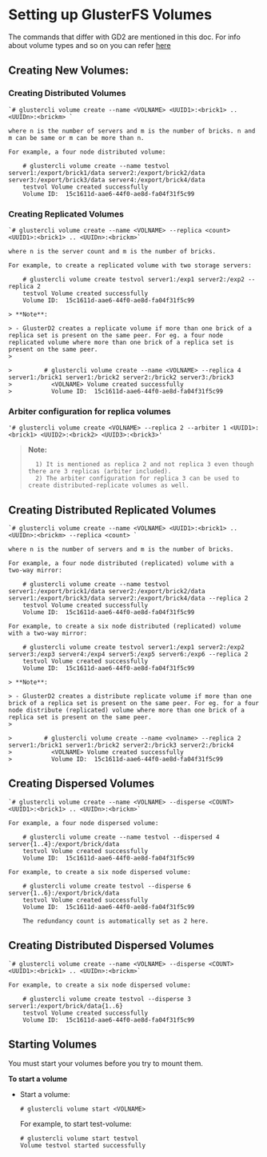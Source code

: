 # Setting up GlusterFS Volumes

The commands that differ with GD2 are mentioned in this doc. For info about volume types and so on you can refer [here](https://docs.gluster.org/en/latest/Administrator%20Guide/Setting%20Up%20Volumes/)

## Creating New Volumes:

### Creating Distributed Volumes

    `# glustercli volume create --name <VOLNAME> <UUID1>:<brick1> .. <UUIDn>:<brickm> `

    where n is the number of servers and m is the number of bricks. n and m can be same or m can be more than n.

    For example, a four node distributed volume:

        # glustercli volume create --name testvol server1:/export/brick1/data server2:/export/brick2/data server3:/export/brick3/data server4:/export/brick4/data
        testvol Volume created successfully
        Volume ID:  15c1611d-aae6-44f0-ae8d-fa04f31f5c99

### Creating Replicated Volumes

    `# glustercli volume create --name <VOLNAME> --replica <count> <UUID1>:<brick1> .. <UUIDn>:<brickm>`

    where n is the server count and m is the number of bricks.

    For example, to create a replicated volume with two storage servers:

        # glustercli volume create testvol server1:/exp1 server2:/exp2 --replica 2
        testvol Volume created successfully
        Volume ID:  15c1611d-aae6-44f0-ae8d-fa04f31f5c99

    > **Note**:

    > - GlusterD2 creates a replicate volume if more than one brick of a replica set is present on the same peer. For eg. a four node replicated volume where more than one brick of a replica set is present on the same peer.
    >

    >         # glustercli volume create --name <VOLNAME> --replica 4 server1:/brick1 server1:/brick2 server2:/brick2 server3:/brick3
    >           <VOLNAME> Volume created successfully
    >           Volume ID:  15c1611d-aae6-44f0-ae8d-fa04f31f5c99

### Arbiter configuration for replica volumes

    '# glustercli volume create <VOLNAME> --replica 2 --arbiter 1 <UUID1>:<brick1> <UUID2>:<brick2> <UUID3>:<brick3>'

>**Note:**
>
>       1) It is mentioned as replica 2 and not replica 3 even though there are 3 replicas (arbiter included).
>       2) The arbiter configuration for replica 3 can be used to create distributed-replicate volumes as well.

## Creating Distributed Replicated Volumes

    `# glustercli volume create --name <VOLNAME> <UUID1>:<brick1> .. <UUIDn>:<brickm> --replica <count> `

    where n is the number of servers and m is the number of bricks.

    For example, a four node distributed (replicated) volume with a
    two-way mirror:

        # glustercli volume create --name testvol server1:/export/brick1/data server2:/export/brick2/data server1:/export/brick3/data server2:/export/brick4/data --replica 2
        testvol Volume created successfully
        Volume ID:  15c1611d-aae6-44f0-ae8d-fa04f31f5c99

    For example, to create a six node distributed (replicated) volume
    with a two-way mirror:

        # glustercli volume create testvol server1:/exp1 server2:/exp2 server3:/exp3 server4:/exp4 server5:/exp5 server6:/exp6 --replica 2
        testvol Volume created successfully
        Volume ID:  15c1611d-aae6-44f0-ae8d-fa04f31f5c99

    > **Note**:

    > - GlusterD2 creates a distribute replicate volume if more than one brick of a replica set is present on the same peer. For eg. for a four node distribute (replicated) volume where more than one brick of a replica set is present on the same peer.
    >

    >         # glustercli volume create --name <volname> --replica 2 server1:/brick1 server1:/brick2 server2:/brick3 server2:/brick4
    >           <VOLNAME> Volume created successfully
    >           Volume ID:  15c1611d-aae6-44f0-ae8d-fa04f31f5c99


## Creating Dispersed Volumes

    `# glustercli volume create --name <VOLNAME> --disperse <COUNT> <UUID1>:<brick1> .. <UUIDn>:<brickm>`

    For example, a four node dispersed volume:

        # glustercli volume create --name testvol --dispersed 4 server{1..4}:/export/brick/data
        testvol Volume created successfully
        Volume ID:  15c1611d-aae6-44f0-ae8d-fa04f31f5c99

    For example, to create a six node dispersed volume:

        # glustercli volume create testvol --disperse 6 server{1..6}:/export/brick/data
        testvol Volume created successfully
        Volume ID:  15c1611d-aae6-44f0-ae8d-fa04f31f5c99

        The redundancy count is automatically set as 2 here.

## Creating Distributed Dispersed Volumes

    `# glustercli volume create --name <VOLNAME> --disperse <COUNT> <UUID1>:<brick1> .. <UUIDn>:<brickm>`

    For example, to create a six node dispersed volume:

        # glustercli volume create testvol --disperse 3 server1:/export/brick/data{1..6}
        testvol Volume created successfully
        Volume ID:  15c1611d-aae6-44f0-ae8d-fa04f31f5c99


## Starting Volumes

You must start your volumes before you try to mount them.

**To start a volume**

-   Start a volume:

    `# glustercli volume start <VOLNAME>`

    For example, to start test-volume:

        # glustercli volume start testvol
        Volume testvol started successfully
